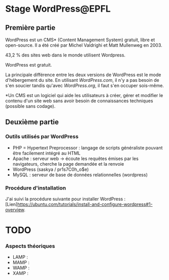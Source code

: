# Stage WordPress@EPFL

## Première partie 

WordPress est un CMS* (Content Management System) gratuit, libre et open-source. Il a été créé par Michel Valdrighi et Matt Mullenweg en 2003.

43,2 % des sites web dans le monde utilisent Wordpress.

WordPress est gratuit.

La principale différence entre les deux versions de WordPress est le mode d'hébergement du site. En utilisant *WordPress.com*, il n'y a pas besoin de s'en soucier tandis qu'avec *WordPress.org*, il faut s'en occuper sois-même.

*Un CMS est un logiciel qui aide les utilisateurs à créer, gérer et modifier le contenu d'un site web sans avoir besoin de connaissances techniques (possible sans codage).

## Deuxième partie

### Outils utilisés par WordPress

- PHP = Hypertext Preprocessor : langage de scripts généraliste pouvant être facilement intégré au HTML 
- Apache : serveur web -> écoute les requêtes émises par les navigateurs, cherche la page demandée et la renvoie
- WordPress (saskya / pr1s7C0h_o$e)
- MySQL : serveur de base de données relationnelles (wordpress)

### Procédure d'installation

J'ai suivi la procédure suivante pour installer WordPress : [Lien]https://ubuntu.com/tutorials/install-and-configure-wordpress#1-overview.

# TODO

### Aspects théoriques

- LAMP :
- MAMP :
- WAMP :
- XAMP :
